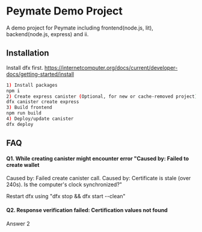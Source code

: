 
# Peymate Demo Project

A demo project for Peymate including frontend(node.js, lit), backend(node.js, express) and ii.

## Installation

Install dfx first. https://internetcomputer.org/docs/current/developer-docs/getting-started/install

```bash
1) Install packages
npm i
2) Create express canister (Optional, for new or cache-removed project)
dfx canister create express
3) Build frontend
npm run build
4) Deploy/update canister
dfx deploy
```
    
## FAQ

#### Q1. While creating canister might encounter error "Caused by: Failed to create wallet
Caused by: Failed create canister call.
Caused by: Certificate is stale (over 240s). Is the computer's clock synchronized?"

Restart dfx using "dfx stop && dfx start --clean"

#### Q2. Response verification failed: Certification values not found

Answer 2

